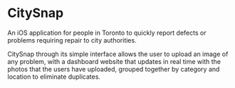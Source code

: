 # CitySnap
An iOS application for people in Toronto to quickly report defects or problems requiring repair to city authorities.

CitySnap through its simple interface allows the user to upload an image of any problem, with a dashboard website that updates
in real time with the photos that the users have uploaded, grouped together by category and location to eliminate duplicates.

